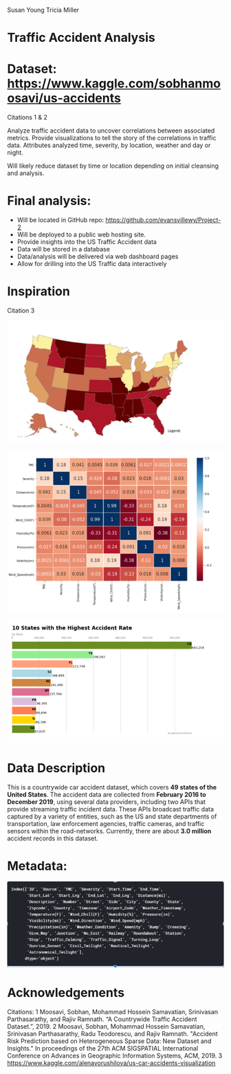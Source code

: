 Susan Young
Tricia Miller

# Traffic Accident Analysis

# Dataset: https://www.kaggle.com/sobhanmoosavi/us-accidents
Citations 1 & 2

Analyze traffic accident data to uncover correlations between associated metrics. Provide visualizations to tell the story of the correlations in traffic data. Attributes analyzed time, severity, by location, weather and day or night.

Will likely reduce dataset by time or location depending on initial cleansing and analysis.

# Final analysis:
 
  * Will be located in GitHub repo: https://github.com/evansvillewy/Project-2
  * Will be deployed to a public web hosting site.
  * Provide insights into the US Traffic Accident data
  * Data will be stored in a database
  * Data/analysis will be delivered via web dashboard pages
  * Allow for drilling into the US Traffic data interactively

# Inspiration
Citation 3

![US](Images/US.PNG)

![bar](Images/inspiration.PNG)

![box](Images/inspiration2.PNG)

# Data Description
This is a countrywide car accident dataset, which covers __49 states of the United States__. The accident data are collected from __February 2016 to December 2019__, using several data providers, including two APIs that provide streaming traffic incident data. These APIs broadcast traffic data captured by a variety of entities, such as the US and state departments of transportation, law enforcement agencies, traffic cameras, and traffic sensors within the road-networks. Currently, there are about __3.0 million__ accident records in this dataset. 

# Metadata:
![box](Images/metadata.PNG)

# Acknowledgements
Citations:
  1 Moosavi, Sobhan, Mohammad Hossein Samavatian, Srinivasan Parthasarathy, and Rajiv Ramnath. “A Countrywide Traffic Accident Dataset.”, 2019.
  2 Moosavi, Sobhan, Mohammad Hossein Samavatian, Srinivasan Parthasarathy, Radu Teodorescu, and Rajiv Ramnath. "Accident Risk Prediction based on Heterogeneous Sparse Data: New Dataset and Insights." In proceedings of the 27th ACM SIGSPATIAL International Conference on Advances in Geographic Information Systems, ACM, 2019.
  3 https://www.kaggle.com/alenavorushilova/us-car-accidents-visualization